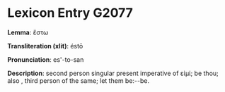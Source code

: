 # Lexicon Entry G2077

**Lemma**: ἔστω

**Transliteration (xlit)**: éstō

**Pronunciation**: es'-to-san

**Description**:
second person singular present imperative of εἰμί; be thou;  also    , third person of the same; let them be:--be.
